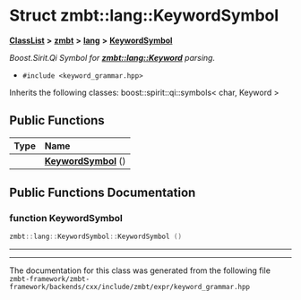 

# Struct zmbt::lang::KeywordSymbol



[**ClassList**](annotated.md) **>** [**zmbt**](namespacezmbt.md) **>** [**lang**](namespacezmbt_1_1lang.md) **>** [**KeywordSymbol**](structzmbt_1_1lang_1_1KeywordSymbol.md)



_Boost.Sirit.Qi Symbol for_ [_**zmbt::lang::Keyword**_](namespacezmbt_1_1lang.md#enum-keyword) _parsing._

* `#include <keyword_grammar.hpp>`



Inherits the following classes: boost::spirit::qi::symbols< char, Keyword >


































## Public Functions

| Type | Name |
| ---: | :--- |
|   | [**KeywordSymbol**](#function-keywordsymbol) () <br> |




























## Public Functions Documentation




### function KeywordSymbol 

```C++
zmbt::lang::KeywordSymbol::KeywordSymbol () 
```




<hr>

------------------------------
The documentation for this class was generated from the following file `zmbt-framework/zmbt-framework/backends/cxx/include/zmbt/expr/keyword_grammar.hpp`

